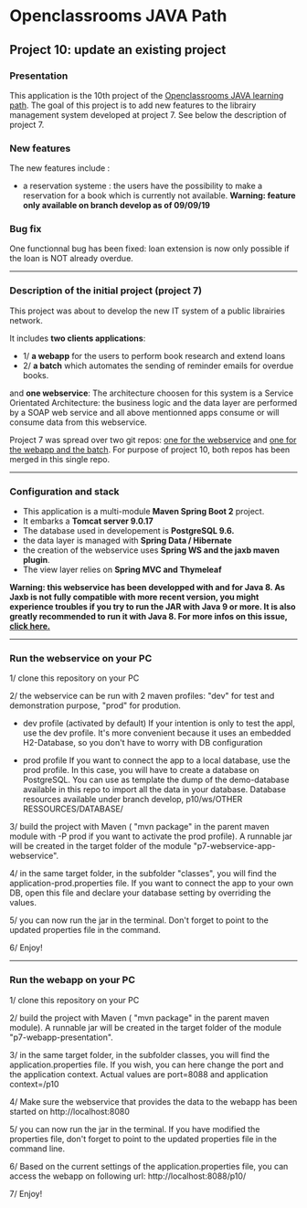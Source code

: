 #  Openclassrooms JAVA Path

## Project 10: update an existing project

### **Presentation**
This application is the 10th project of the [Openclassrooms JAVA learning path](https://openclassrooms.com/en/paths/88-developpeur-dapplication-java).
The goal of this project is to add new features to the librairy management system developed at project 7. 
See below the description of project 7. 

### **New features**
The new features include :
* a reservation systeme : the users have the possibility to make a reservation for a book which is currently not available. 
**Warning: feature only available on branch develop as of 09/09/19**

### **Bug fix**
One functionnal bug has been fixed: loan extension is now only possible if the loan is NOT already overdue.  


---

### **Description of the initial project (project 7)**

This project was about to develop the new IT system of a public librairies network. 

It includes **two clients applications**: 
* 1/ **a webapp** for the users to perform book research and extend loans
* 2/ **a batch** which automates the sending of reminder emails for overdue books.

and **one webservice**: 
The architecture choosen for this system is a Service Orientated Architecture: the business logic and the data layer are performed by a SOAP web service and all above mentionned apps consume or will consume data from this webservice. 

Project 7 was spread over two git repos: [one for the webservice](https://github.com/JulienDeBerlin/p7-librairyManagement-webservice)
and [one for the webapp and the batch](https://github.com/JulienDeBerlin/p7-librairyManagement-webapp). For purpose of project 10, both repos has been merged in this single repo. 

---

### **Configuration and stack**
* This application is a multi-module **Maven Spring Boot 2** project.
* It embarks a **Tomcat server 9.0.17**
* The database used in developement is **PostgreSQL 9.6.** 
* the data layer is managed with **Spring Data / Hibernate**
* the creation of the webservice uses **Spring WS and the jaxb maven plugin**. 
* The view layer relies on **Spring MVC and Thymeleaf**

**Warning: this webservice has been developped with and for Java 8. As Jaxb is not fully compatible with more recent version, you might experience troubles if
you try to run the JAR with Java 9 or more. It is also greatly recommended to run it with Java 8. For more infos on this issue, [click here.](https://www.jesperdj.com/2018/09/30/jaxb-on-java-9-10-11-and-beyond/)**


---

### **Run the webservice on your PC**

1/ clone this repository on your PC

2/ the webservice can be run with 2 maven profiles: "dev" for test and demonstration purpose, "prod" for prodution. 

* dev profile (activated by default)
If your intention is only to test the appl, use the dev profile. It's more convenient because it uses an embedded H2-Database, so you don't have to worry with DB configuration

* prod profile
If you want to connect the app to a local database, use the prod profile. In this case, you will have to create a database on PostgreSQL. You can use as template the dump of the demo-database available in this repo to import all the data in your database. Database resources available under branch develop, p10/ws/OTHER RESSOURCES/DATABASE/

3/ build the project with Maven ( "mvn package" in the parent maven module with -P prod if you want to activate the prod profile). A runnable jar will be created in the target folder of the module "p7-webservice-app-webservice". 

4/ in the same target folder, in the subfolder "classes", you will find the application-prod.properties file. If you want to connect the app to your own DB, open this file and declare your database setting by overriding the values. 

5/ you can now run the jar in the terminal. Don't forget to point to the updated properties file in the command. 

6/ Enjoy!

---


### **Run the webapp on your PC**

1/ clone this repository on your PC

2/ build the project with Maven ( "mvn package" in the parent maven module). 
A runnable jar will be created in the target folder of the module "p7-webapp-presentation". 

3/ in the same target folder, in the subfolder classes, you will find the application.properties file. 
If you wish, you can here change the port and the application context. 
Actual values are port=8088 and application context=/p10

4/ Make sure the webservice that provides the data to the webapp has been started on http://localhost:8080

5/ you can now run the jar in the terminal. If you have modified the properties file, don't forget to point to the updated properties file in the command line.

6/ Based on the current settings of the application.properties file, 
you can access the webapp on following url: http://localhost:8088/p10/

7/ Enjoy!


